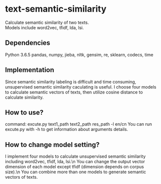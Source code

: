 # text-semantic-similarity
Calculate semantic similarity of two texts.  
Models include word2vec, tfidf, lda, lsi.
## Dependencies
Python 3.6.5
pandas, numpy, jieba, nltk, gensim, re, sklearn, codecs, time
## Implementation
Since semantic similarity labeling is difficult and time consuming, unsupervised semantic similarity caculating is useful.
I choose four models to calculate semantic vectors of texts, then utilize cosine distance to calculate similarity.
## How to use?
command: excute.py text1_path text2_path res_path -l en/cn
You can run excute.py with -h to get information about arguments details.
## How to change model setting?
I implement four models to calculate unsupervised semantic similarity including word2vec, tfidf, lda, lsi.\n
You can change the output vector dimension of each model except tfidf (dimension depends on corpus size).\n
You can combine more than one models to generate semantic vectors of texts.
